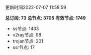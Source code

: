更新时间2022-07-07 11:58:59

**总订阅: 73**
**总节点: 3705**
**有效节点: 1749**
- ss节点: 1433
- v2ray节点: 98
- trojan节点: 201
- ssr节点: 17
